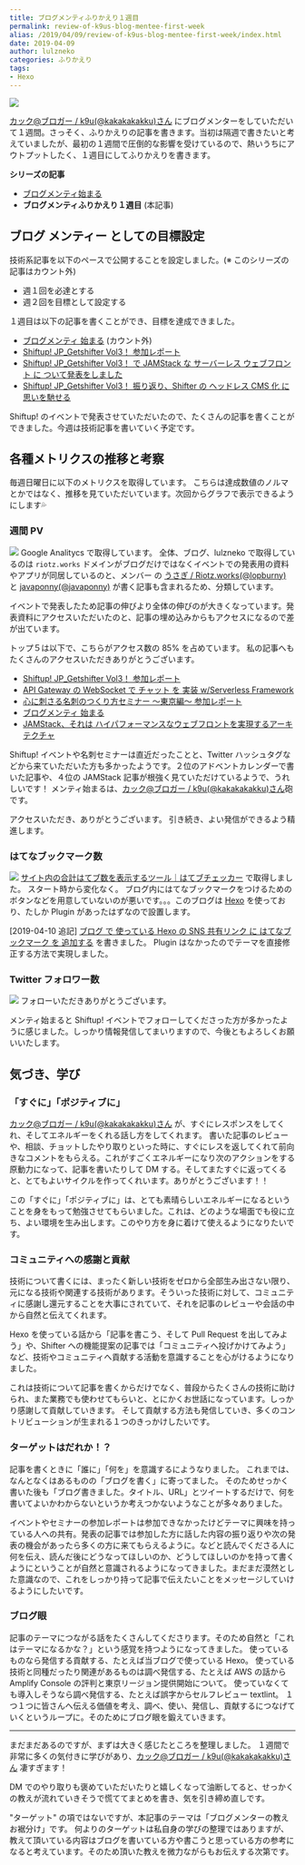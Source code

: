 ```yaml
---
title: ブログメンティふりかえり１週目
permalink: review-of-k9us-blog-mentee-first-week
alias: /2019/04/09/review-of-k9us-blog-mentee-first-week/index.html
date: 2019-04-09
author: lulzneko
categories: ふりかえり
tags:
- Hexo
---
```


![](/articles/assets/lulzneko/seminar/blog-mentor/mentor.jpg)

[カック@ブロガー / k9u(@kakakakakku)さん](https://twitter.com/kakakakakku) にブログメンターをしていただいて１週間。さっそく、ふりかえりの記事を書きます。当初は隔週で書きたいと考えていましたが、最初の１週間で圧倒的な影響を受けているので、熱いうちにアウトプットしたく、１週目にしてふりかえりを書きます。

**シリーズの記事**
- [ブログメンティ始まる](https://riotz.works/articles/2019/04/01/k9us-blog-mentoring-to-lulzneko/)
- **ブログメンティふりかえり１週目** (本記事)


## ブログ メンティー としての目標設定
技術系記事を以下のペースで公開することを設定しました。(※ このシリーズの記事はカウント外)
- 週１回を必達とする
- 週２回を目標として設定する

１週目は以下の記事を書くことができ、目標を達成できました。
- [ブログメンティ 始まる](https://riotz.works/articles/2019/04/01/k9us-blog-mentoring-to-lulzneko/) (カウント外)
- [Shiftup! JP_Getshifter Vol3！ 参加レポート](https://riotz.works/articles/2019/04/03/take-seminar-on-shiftup-vol3/)
- [Shiftup! JP_Getshifter Vol3！ で JAMStack な サーバーレス ウェブフロント に ついて発表をしました](https://riotz.works/articles/2019/04/05/made-presentation-about-jamstack-at-shiftup-vol3/)
- [Shiftup! JP_Getshifter Vol3！ 振り返り、Shifter の ヘッドレス CMS 化 に 思いを馳せる](https://riotz.works/articles/2019/04/06/think-of-shifters-headlesscms-nize-on-shiftup-vol3/)

Shiftup! のイベントで発表させていただいたので、たくさんの記事を書くことができました。今週は技術記事を書いていく予定です。


## 各種メトリクスの推移と考察
毎週日曜日に以下のメトリクスを取得しています。
こちらは達成数値のノルマとかではなく、推移を見ていただいています。次回からグラフで表示できるようにします💦

### 週間 PV
![](/articles/assets/lulzneko/seminar/blog-mentor/01-01.png)
Google Analitycs で取得しています。
全体、ブログ、lulzneko で取得しているのは `riotz.works` ドメインがブログだけではなくイベントでの発表用の資料やアプリが同居しているのと、メンバー の [うさぎ / Riotz.works(@lopburny)](https://twitter.com/lopburny) と [javaponny(@javaponny)](https://twitter.com/javaponny) が書く記事も含まれるため、分類しています。

イベントで発表したため記事の伸びより全体の伸びのが大きくなっています。発表資料にアクセスいただいたのと、記事の埋め込みからもアクセスになるので差が出ています。

トップ５は以下で、こちらがアクセス数の 85% を占めています。
私の記事へもたくさんのアクセスいただきありがとうございます。
- [Shiftup! JP_Getshifter Vol3！ 参加レポート](https://riotz.works/articles/2019/04/03/take-seminar-on-shiftup-vol3/)
- [API Gateway の WebSocket で チャット を 実装 w/Serverless Framework](https://riotz.works/articles/2018/12/22/implement-chat-using-websocket-of-api-gateway-with-serverless-framework/)
- [心に刺さる名刺のつくり方セミナー 〜東京編〜 参加レポート](https://riotz.works/articles/2019/03/30/take-seminar-on-how-to-make-meishi-in-tokyo/)
- [ブログメンティ 始まる](https://riotz.works/articles/2019/04/01/k9us-blog-mentoring-to-lulzneko/)
- [JAMStack、それは ハイパフォーマンスなウェブフロントを実現するアーキテクチャ](https://riotz.works/articles/2019/01/23/jamstack-an-architecture-to-realize-fine-web-front/)

Shiftup! イベントや名刺セミナーは直近だったことと、Twitter ハッシュタグなどから来ていただいた方も多かったようです。２位のアドベントカレンダーで書いた記事や、４位の JAMStack 記事が根強く見ていただけているようで、うれしいです！
メンティ始まるは、[カック@ブロガー / k9u(@kakakakakku)さん](https://twitter.com/kakakakakku)砲です。

アクセスいただき、ありがとうございます。
引き続き、よい発信ができるよう精進します。


### はてなブックマーク数
![](/articles/assets/lulzneko/seminar/blog-mentor/01-02.png)
[サイト内の合計はてブ数を表示するツール｜はてブチェッカー](https://hatebu-checker.net/url/) で取得しました。
スタート時から変化なく。
ブログ内にはてなブックマークをつけるためのボタンなどを用意していないのが悪いです。。。このブログは [Hexo](https://hexo.io/) を使っており、たしか Plugin があったはずなので設置します。

[2019-04-10 追記]
[ブログ で 使っている Hexo の SNS 共有リンク に はてなブックマーク を 追加する](https://riotz.works/articles/2019/04/10/add-hatena-bookmark-to-sns-share-link-of-hexo-used-in-blog/) を書きました。
Plugin はなかったのでテーマを直接修正する方法で実現しました。


### Twitter フォロワー数
![](/articles/assets/lulzneko/seminar/blog-mentor/01-03.png)
フォローいただきありがとうございます。

メンティ始まると Shiftup! イベントでフォローしてくださった方が多かったように感じました。しっかり情報発信してまいりますので、今後ともよろしくお願いいたします。


## 気づき、学び

### 「すぐに」「ポジティブに」
[カック@ブロガー / k9u(@kakakakakku)さん](https://twitter.com/kakakakakku) が、すぐにレスポンスをしてくれ、そしてエネルギーをくれる話し方をしてくれます。
書いた記事のレビューや、相談、チョットしたやり取りといった時に、すぐにレスを返してくれて前向きなコメントをもらえる。これがすごくエネルギーになり次のアクションをする原動力になって、記事を書いたりして DM する。そしてまたすぐに返ってくると、とてもよいサイクルを作ってくれいます。ありがとうございます！！

この「すぐに」「ポジティブに」は、とても素晴らしいエネルギーになるということを身をもって勉強させてもらいました。これは、どのような場面でも役に立ち、よい環境を生み出します。このやり方を身に着けて使えるようになりたいです。


### コミュニティへの感謝と貢献
技術について書くには、まったく新しい技術をゼロから全部生み出さない限り、元になる技術や関連する技術があります。そういった技術に対して、コミュニティに感謝し還元することを大事にされていて、それを記事のレビューや会話の中から自然と伝えてくれます。

Hexo を使っている話から「記事を書こう、そして Pull Request を出してみよう」や、Shifter への機能提案の記事では「コミュニティへ投げかけてみよう」など、技術やコミュニティへ貢献する活動を意識することを心がけるようになりました。

これは技術について記事を書くからだけでなく、普段からたくさんの技術に助けられ、また業務でも使わせてもらいと、とにかくお世話になっています。しっかり感謝して貢献していきます。
そして貢献する方法も発信していき、多くのコントリビューションが生まれる１つのきっかけしたいです。


### ターゲットはだれか！？
記事を書くときに「誰に」「何を」を意識するにようなりました。
これまでは、なんとなくはあるものの「ブログを書く」に寄ってました。
そのためせっかく書いた後も「ブログ書きました。タイトル、URL」とツイートするだけで、何を書いてよいかわからないというか考えつかないようなことが多々ありました。

イベントやセミナーの参加レポートは参加できなかったけどテーマに興味を持っている人への共有。発表の記事では参加した方に話した内容の振り返りや次の発表の機会があったら多くの方に来てもらえるように。などと読んでくださる人に何を伝え、読んだ後にどうなってほしいのか、どうしてほしいのかを持って書くようにということが自然と意識されるようになってきました。まだまだ漠然とした意識なので、これをしっかり持って記事で伝えたいことをメッセージしていけるようにしたいです。


### ブログ眼
記事のテーマにつながる話をたくさんしてくださります。そのため自然と「これはテーマになるかな？」という感覚を持つようになってきました。
使っているものなら発信する貢献する、たとえば当ブログで使っている Hexo。
使っている技術と同種だったり関連があるものは調べ発信する、たとえば AWS の話から Amplify Console の評判と東京リージョン提供開始について。
使っていなくても導入しそうなら調べ発信する、たとえば誤字からセルフレビュー textlint。
１つ１つに皆さんへ伝える価値を考え、調べ、使い、発信し、貢献するにつなげていくというループに。そのためにブログ眼を鍛えていきます。


----

まだまだあるのですが、まずは大きく感じたところを整理しました。
１週間で非常に多くの気付きに学びがあり、[カック@ブロガー / k9u(@kakakakakku)さん](https://twitter.com/kakakakakku) 凄すぎます！

DM でのやり取りも褒めていただいたりと嬉しくなって油断してると、せっかくの教えが流れていきそうで慌ててまとめを書き、気を引き締め直しです。

"ターゲット" の項ではないですが、本記事のテーマは「ブログメンターの教えお裾分け」です。
何よりのターゲットは私自身の学びの整理ではありますが、教えて頂いている内容はブログを書いている方や書こうと思っている方の参考になると考えています。そのため頂いた教えを微力ながらもお伝えする次第です。
